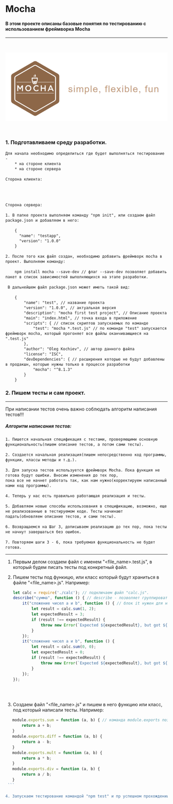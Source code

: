 #            Mocha
#### В этом проекте описаны базовые понятия по тестированию с использованием фреймворка Mocha
<hr>
<br>

![Image alt](https://github.com/Education-IT-web/Testing/blob/master/Mocha/Start%20testing/logo.png)

<br>

### 1. Подготавливаем среду разработки. 

    Для начала необходимо определиться где будет выполняться тестирование - 
        * на стороне клиента
        * на стороне сервера
   
    Сторона клиента:




    Сторона сервера:

    1. В папке проекта выполняем команду "npm init", или создаем файл package.json и добавляем в него:
    
        {
          "name": "testapp",
          "version": "1.0.0"
        }
    
    2. После того как файл создан, необходимо добавить фреймворк mocha в проект. Выполняем команду:
        
        npm install mocha --save-dev // флаг --save-dev позволяет добавить пакет в список зависимостей выполняющихся на этапе разработки. 
        
     В дальнейшем файл package.json может иметь такой вид:
     
        {
            "name": "test", // название проекта
            "version": "1.0.0", // актуальная версия
            "description": "mocha first test project", // Описание проекта
            "main": "index.html", // точка входа в приложение
            "scripts": { // список скриптов запускаемых по команде
                "test": "mocha *.test.js" // по команде "test" запускается фреймворк mocha, который прогоняет все файлы оканчивающиеся на ".test.js"
            },
            "author": "Oleg Kochiev", // автор данного файла
            "license": "ISC", 
            "devDependencies": { // расширения которые не будут добавлены в продакшн, которые нужны только в процессе разработки
                "mocha": "^8.1.3"
            }
        }

    
    
###  2. Пишем тесты и сам проект. 
<hr>

   При написании тестов очень важно соблюдать алгоритм написания тестов!!!

##### Алгоритм написания тестов:


    1. Пишется начальная спецификация с тестами, проверяющими основную функциональность(пишем описание тестов, а потом сами тесты).

    2. Создается начальная реализация(пишем непосредственно код программы, функции, классы методы и т.д.).

    3. Для запуска тестов используется фреймворк Mocha. Пока функция не готова будут ошибки. Вносим изменения до тех пор, 
    пока все не начнет работать так, как нам нужно(корректируем написанный нами код программы).

    4. Теперь у нас есть правильно работающая реализация и тесты.

    5. Добавляем новые способы использования в спецификацию, возможно, еще не реализованные в тестируемом коде. Тесты начинают 
    падать(обновляем описание тестов, и сами тесты).

    6. Возвращаемся на Шаг 3, дописываем реализацию до тех пор, пока тесты не начнут завершаться без ошибок.

    7. Повторяем шаги 3 - 6, пока требуемая функциональность не будет готова.
<hr>  

   1. Первым делом создаем файл  с именем "<file_name>.test.js", в который будем писать тесты под конкретный файл.
   
   2. Пишем тесты под функицю, или класс который будут храниться в файле "<file_name>.js". Например:
      ```js
      let calc = require('./calc'); // подключаем файл "calc.js".
      describe("сумма", function () { // describe - позволяет группировать тесты по функциям или классам.
          it("сложение чисел a и b", function () { // блок it нужен для написания множества тестов для одной функции или класса.
              let result = calc.sum(1, 2);
              let expectedResult = 3;
              if (result !== expectedResult) {
                  throw new Error(`Expected ${expectedResult}, but got ${result}`)
              }
          });
          it("сложение чисел a и b", function () {
              let result = calc.sum(0, 0);
              let expectedResult = 0;
              if (result !== expectedResult) {
                  throw new Error(`Expected ${expectedResult}, but got ${result}`)
              }
          });
      });
      ```
<br><br>

   3. Создаем файл "<file_name>.js" и пишем в него функцию или класс, под который написали тесты. Например:
   ```js
      module.exports.sum = function (a, b) { // команда module.exports позволяет экспортировать указанную функцию
          return a + b;
      }
      module.exports.diff = function (a, b) {
          return a - b;
      }
      module.exports.mult = function (a, b) {
          return a * b;
      }
      module.exports.div = function (a, b) {
          return a / b;
      }
    ```
   
   4. Запускаем тестирование командой "npm test" и пр успешном прохождении тестов увидим на экране такое сообщение:
   
